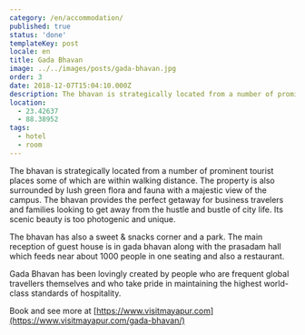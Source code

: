 ```yaml
---
category: /en/accommodation/
published: true
status: 'done'
templateKey: post
locale: en
title: Gada Bhavan
image: ../../images/posts/gada-bhavan.jpg
order: 3
date: 2018-12-07T15:04:10.000Z
description: The bhavan is strategically located from a number of prominent tourist places some of which are within walking distance and surrounded by lush green flora and fauna with a majestic view of the campus.
location:
  - 23.42637
  - 88.38952
tags:
  - hotel
  - room
---
```


The bhavan is strategically located from a number of prominent tourist places some of which are within walking distance. The property is also surrounded by lush green flora and fauna with a majestic view of the campus. The bhavan provides the perfect getaway for business travelers and families looking to get away from the hustle and bustle of city life. Its scenic beauty is too photogenic and unique.

The bhavan has also a sweet & snacks corner and a park. The main reception of guest house is in gada bhavan along with the prasadam hall which feeds near about 1000 people in one seating and also a restaurant.

Gada Bhavan has been lovingly created by people who are frequent global travellers themselves and who take pride in maintaining the highest world-class standards of hospitality.

Book and see more at [https://www.visitmayapur.com](https://www.visitmayapur.com/gada-bhavan/)
